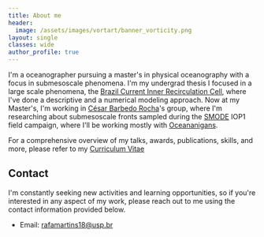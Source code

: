 ```yaml
---
title: About me
header:
  image: /assets/images/vortart/banner_vorticity.png
layout: single
classes: wide
author_profile: true
---
```


I'm a oceanographer pursuing a master's in physical oceanography with a focus in submesoscale phenomena. I'm my undergrad thesis I focused in a large scale phenomena, the [Brazil Current Inner Recirculation Cell](link), where I've done a descriptive and a numerical modeling approach. Now at my Master's, I'm working in [César Barbedo Rocha](https://cesar-rocha.github.io/)'s group, where I'm researching about submesoscale fronts sampled during the [SMODE](https://podaac.jpl.nasa.gov/S-MODE) IOP1 field campaign, where I'll be working mostly with [Oceananigans](https://clima.github.io/OceananigansDocumentation/stable/).

For a comprehensive overview of my talks, awards, publications, skills, and more, please refer to my [Curriculum Vitae](https:github.com/rafacmartins/rafacmartins.github.io/raw/master/assets/pdf/cv_rafael_maio_2024.pdf)



## Contact

I'm constantly seeking new activities and learning opportunities, so if you're interested in any aspect of my work, please reach out to me using the contact information provided below.

- Email: rafamartins18@usp.br
